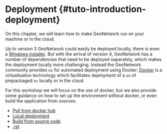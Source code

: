 # Deployment {#tuto-introduction-deployment}

On this chapter, we will learn how to make GeoNetwork run on your machine or in the cloud.

Up to version 3 GeoNetwork could easily be deployed locally, there is even a [Windows installer](https://my.geocat.net/download/category/6/GeoNetwork.html). But with the arrival of version 4, GeoNetwork has a number of dependencies that need to be deployed separately, which makes the deployment locally more challenging. Instead the GeoNetwork community provides `es` for automated deployment using Docker. [Docker](https://docker.com) is a virtualisation technology which facilitates deployment of a `on` of prepackaged `es` locally or in the cloud.

For this workshop we will focus on the use of docker, but we also provide some guidance on how to set up the environment without docker, or even build the application from sources.

-   [Pull from docker hub](docker.md)
-   [Local deployment](deploy.md)
-   [Build from source code](build.md)
-   [.rst](.md)
